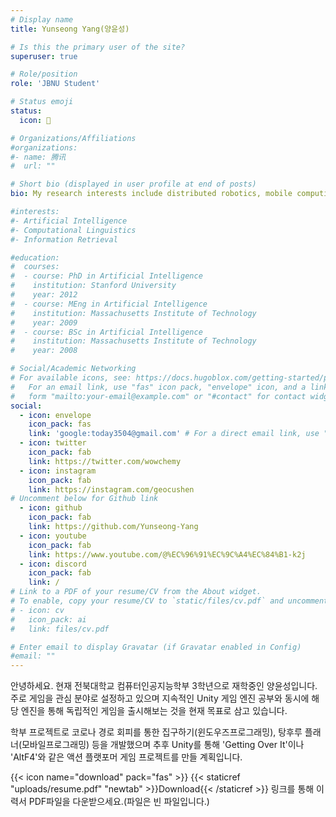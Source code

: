 ```yaml
---
# Display name
title: Yunseong Yang(양윤성)

# Is this the primary user of the site?
superuser: true

# Role/position
role: 'JBNU Student'

# Status emoji
status:
  icon: 👾

# Organizations/Affiliations
#organizations:
#- name: 腾讯
#  url: ""

# Short bio (displayed in user profile at end of posts)
bio: My research interests include distributed robotics, mobile computing and programmable matter.

#interests:
#- Artificial Intelligence
#- Computational Linguistics
#- Information Retrieval

#education:
#  courses:
#  - course: PhD in Artificial Intelligence
#    institution: Stanford University
#    year: 2012
#  - course: MEng in Artificial Intelligence
#    institution: Massachusetts Institute of Technology
#    year: 2009
#  - course: BSc in Artificial Intelligence
#    institution: Massachusetts Institute of Technology
#    year: 2008

# Social/Academic Networking
# For available icons, see: https://docs.hugoblox.com/getting-started/page-builder/#icons
#   For an email link, use "fas" icon pack, "envelope" icon, and a link in the
#   form "mailto:your-email@example.com" or "#contact" for contact widget.
social:
  - icon: envelope
    icon_pack: fas
    link: 'google:today3504@gmail.com' # For a direct email link, use "mailto:test@example.org".
  - icon: twitter
    icon_pack: fab
    link: https://twitter.com/wowchemy
  - icon: instagram
    icon_pack: fab
    link: https://instagram.com/geocushen
# Uncomment below for Github link
  - icon: github
    icon_pack: fab
    link: https://github.com/Yunseong-Yang
  - icon: youtube
    icon_pack: fab
    link: https://www.youtube.com/@%EC%96%91%EC%9C%A4%EC%84%B1-k2j
  - icon: discord
    icon_pack: fab
    link: /
# Link to a PDF of your resume/CV from the About widget.
# To enable, copy your resume/CV to `static/files/cv.pdf` and uncomment the lines below.
# - icon: cv
#   icon_pack: ai
#   link: files/cv.pdf

# Enter email to display Gravatar (if Gravatar enabled in Config)
#email: ""
---
```


안녕하세요. 현재 전북대학교 컴퓨터인공지능학부 3학년으로 재학중인 양윤성입니다. 주로 게임을 관심 분야로 설정하고 있으며 지속적인 Unity 게임 엔진 공부와 동시에 해당 엔진을 통해 독립적인 게임을 출시해보는 것을 현재 목표로 삼고 있습니다.

학부 프로젝트로 코로나 경로 회피를 통한 집구하기(윈도우즈프로그래밍), 탕후루 플래너(모바일프로그래밍) 등을 개발했으며 추후 Unity를 통해 'Getting Over It'이나 'AltF4'와 같은 액션 플랫포머 게임 프로젝트를 만들 계획입니다.

{{< icon name="download" pack="fas" >}} {{< staticref "uploads/resume.pdf" "newtab" >}}Download{{< /staticref >}} 링크를 통해 이력서 PDF파일을 다운받으세요.(파일은 빈 파일입니다.)
